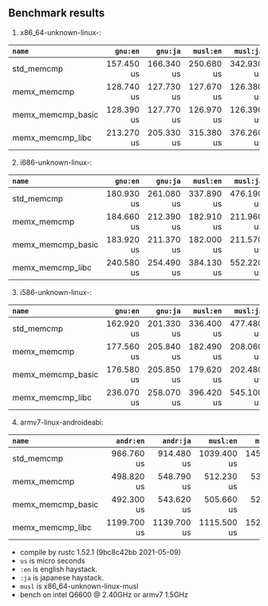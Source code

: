 ## Benchmark results

  1. x86_64-unknown-linux-:

|         `name`          |  `gnu:en`   |  `gnu:ja`   |  `musl:en`  |  `musl:ja`  |
|:------------------------|------------:|------------:|------------:|------------:|
| std_memcmp              |  157.450 us |  166.340 us |  250.680 us |  342.930 us |
| memx_memcmp             |  128.740 us |  127.730 us |  127.670 us |  126.380 us |
| memx_memcmp_basic       |  128.390 us |  127.770 us |  126.970 us |  126.390 us |
| memx_memcmp_libc        |  213.270 us |  205.330 us |  315.380 us |  376.260 us |

  2. i686-unknown-linux-:

|         `name`          |  `gnu:en`   |  `gnu:ja`   |  `musl:en`  |  `musl:ja`  |
|:------------------------|------------:|------------:|------------:|------------:|
| std_memcmp              |  180.930 us |  261.080 us |  337.890 us |  476.190 us |
| memx_memcmp             |  184.660 us |  212.390 us |  182.910 us |  211.960 us |
| memx_memcmp_basic       |  183.920 us |  211.370 us |  182.000 us |  211.570 us |
| memx_memcmp_libc        |  240.580 us |  254.490 us |  384.130 us |  552.220 us |

  3. i586-unknown-linux-:

|         `name`          |  `gnu:en`   |  `gnu:ja`   |  `musl:en`  |  `musl:ja`  |
|:------------------------|------------:|------------:|------------:|------------:|
| std_memcmp              |  162.920 us |  201.330 us |  336.400 us |  477.480 us |
| memx_memcmp             |  177.560 us |  205.840 us |  182.490 us |  208.060 us |
| memx_memcmp_basic       |  176.580 us |  205.850 us |  179.620 us |  202.480 us |
| memx_memcmp_libc        |  236.070 us |  258.070 us |  396.420 us |  545.100 us |

  4. armv7-linux-androideabi:

|         `name`          |  `andr:en`  |  `andr:ja`  |  `musl:en`  |  `musl:ja`  |
|:------------------------|------------:|------------:|------------:|------------:|
| std_memcmp              |  966.760 us |  914.480 us | 1039.400 us | 1451.700 us |
| memx_memcmp             |  498.820 us |  548.790 us |  512.230 us |  537.870 us |
| memx_memcmp_basic       |  492.300 us |  543.620 us |  505.660 us |  525.700 us |
| memx_memcmp_libc        | 1199.700 us | 1139.700 us | 1115.500 us | 1526.500 us |


- compile by rustc 1.52.1 (9bc8c42bb 2021-05-09)
- `us` is micro seconds
- `:en` is english haystack.
- `:ja` is japanese haystack.
- `musl` is x86_64-unknown-linux-musl
- bench on intel Q6600 @ 2.40GHz or armv7 1.5GHz
